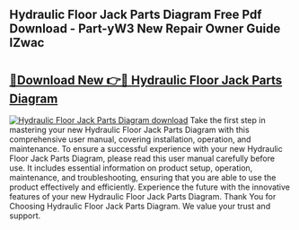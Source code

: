 ## Hydraulic Floor Jack Parts Diagram Free Pdf Download - Part-yW3 New Repair Owner Guide IZwac

# <h2><a href="http://dfixbur.blite.top/?on=Hydraulic+Floor+Jack+Parts+Diagram">🔗Download New 👉🔴 Hydraulic Floor Jack Parts Diagram</a></h2>

[![Hydraulic Floor Jack Parts Diagram download](https://i.imgur.com/lujVjoI.png)](http://dfixbur.blite.top/?on=Hydraulic+Floor+Jack+Parts+Diagram)
Take the first step in mastering your new Hydraulic Floor Jack Parts Diagram with this comprehensive user manual, covering installation, operation, and maintenance. To ensure a successful experience with your new Hydraulic Floor Jack Parts Diagram, please read this user manual carefully before use. It includes essential information on product setup, operation, maintenance, and troubleshooting, ensuring that you are able to use the product effectively and efficiently. Experience the future with the innovative features of your new Hydraulic Floor Jack Parts Diagram. Thank You for Choosing Hydraulic Floor Jack Parts Diagram. We value your trust and support.
